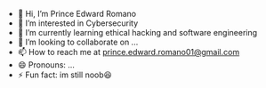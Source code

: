 - 👋 Hi, I’m Prince Edward Romano
- 👀 I’m interested in Cybersecurity
- 🌱 I’m currently learning ethical hacking and software engineering
- 💞️ I’m looking to collaborate on ...
- 📫 How to reach me at prince.edward.romano01@gmail.com
- 😄 Pronouns: ...
- ⚡ Fun fact: im still noob😆

<!---
princ-bot/princ-bot is a ✨ special ✨ repository because its `README.md` (this file) appears on your GitHub profile.
You can click the Preview link to take a look at your changes.
--->
